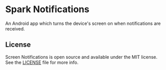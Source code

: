 Spark Notifications
===================

An Android app which turns the device's screen on when notifications are received.

## License

Screen Notifications is open source and available under the MIT license.
See the [LICENSE](LICENSE) file for more info.
